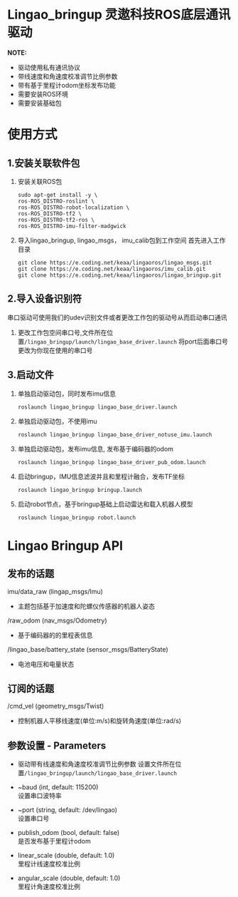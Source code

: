 # Lingao_bringup 灵遨科技ROS底层通讯驱动

 **NOTE:**

* 驱动使用私有通讯协议
* 带线速度和角速度校准调节比例参数
* 带有基于里程计odom坐标发布功能
* 需要安装ROS环境
* 需要安装基础包

# 使用方式
## 1.安装关联软件包

1. 安装关联ROS包

    ``` linux
    sudo apt-get install -y \
    ros-ROS_DISTRO-roslint \
    ros-ROS_DISTRO-robot-localization \
    ros-ROS_DISTRO-tf2 \
    ros-ROS_DISTRO-tf2-ros \
    ros-ROS_DISTRO-imu-filter-madgwick 
    ```

2. 导入lingao_bringup, lingao_msgs， imu_calib包到工作空间
    首先进入工作目录

    ```
    git clone https://e.coding.net/keaa/lingaoros/lingao_msgs.git
    git clone https://e.coding.net/keaa/lingaoros/imu_calib.git
    git clone https://e.coding.net/keaa/lingaoros/lingao_bringup.git
    ```

## 2.导入设备识别符
串口驱动可使用我们的udev识别文件或者更改工作包的驱动号从而启动串口通讯

1. 更改工作包空间串口号,文件所在位置`/lingao_bringup/launch/lingao_base_driver.launch`
    将port后面串口号更改为你现在使用的串口号

## 3.启动文件

1. 单独启动驱动包，同时发布imu信息
    ``` linux
    roslaunch lingao_bringup lingao_base_driver.launch
    ```
2. 单独启动驱动包，不使用imu
    ``` linux
    roslaunch lingao_bringup lingao_base_driver_notuse_imu.launch
    ```
3. 单独启动驱动包，发布imu信息, 发布基于编码器的odom
    ``` linux
    roslaunch lingao_bringup lingao_base_driver_pub_odom.launch
    ```
4. 启动bringup，IMU信息滤波并且和里程计融合，发布TF坐标
    ``` linux
    roslaunch lingao_bringup bringup.launch
    ```
5. 启动robot节点，基于bringup基础上启动雷达和载入机器人模型
    ``` linux
    roslaunch lingao_bringup robot.launch
    ```

# Lingao Bringup API
## 发布的话题
imu/data_raw (lingap_msgs/Imu)  
- 主题包括基于加速度和陀螺仪传感器的机器人姿态  

/raw_odom (nav_msgs/Odometry)  
- 基于编码器的的里程表信息

/lingao_base/battery_state (sensor_msgs/BatteryState)
- 电池电压和电量状态

## 订阅的话题
/cmd_vel (geometry_msgs/Twist)
- 控制机器人平移线速度(单位:m/s)和旋转角速度(单位:rad/s)

## 参数设置 - Parameters
- 驱动带有线速度和角速度校准调节比例参数
    设置文件所在位置`/lingao_bringup/launch/lingao_base_driver.launch`

- ~baud (int, default: 115200)  
设置串口波特率
- ~port (string, default: /dev/lingao)  
设置串口号
- publish_odom (bool, default: false)  
是否发布基于里程计odom
- linear_scale (double, default: 1.0)  
里程计线速度校准比例
- angular_scale (double, default: 1.0)  
里程计角速度校准比例